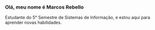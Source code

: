 ### Olá, meu nome é Marcos Rebello

Estudante do 5° Semestre de Sistemas de Informação, e estou aqui para aprender novas habilidades.
